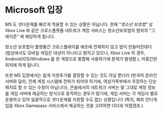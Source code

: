 # Microsoft 입장

MS 도 셧다운제를 빠르게 적용할 수 있는 상황은 아닙니다. 현재 *"청소년 보호법"* 상 Xbox Live 와 같은 크로스플랫폼 네트워크 계정 서비스는 청소년보호법의 범위의 "그레이존" 에 해당하게 됩니다.  
  
청소년 보호법이 플랫폼간 크로스플레이를 애초에 전제하지 않고 법이 만들어진데다 (법상에서도 모바일 게임은 대상이 아니라고 밝히고 있으나, Xbox Live 의 경우, Android/iOS/Windows 를 한 계정으로 통합해 사용하기에 문제가 발생함.), 어중간한 위치에 하게 됩니다.  
  
또한 MS 입장에서는 쉽게 지원추가를 결정할 수 있는 것도 아닐 뿐더러 (한국의 온라인 서버와 달리, 전체 계정 시스템에 전파가 되어야 하기에, 여성가족부에서 주장하는 단순 패치로 할 수 있는 수정이 아닙니다), 콘솔에서의 네트워크 서버는 말 그대로 계정 정보를 게임 서버에 제공하는 방식으로 동작하는 경우가 많기에, 게임 서버는 각 게임사 별로 운용하고 있어 일괄적으로 셧다운제를 지원할 수도 없는 상황입니다 (특히, 해외 인디게임을 Xbox Gamepass 서비스에서 제공하는 것을 고려하면 더더욱 어렵겠죠.).  
